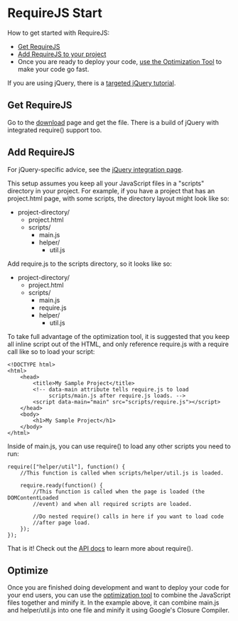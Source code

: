 # RequireJS Start

How to get started with RequireJS:

* [Get RequireJS](#get)
* [Add RequireJS to your project](#add)
* Once you are ready to deploy your code, [use the Optimization Tool](#optimize) to make your code go fast.

If you are using jQuery, there is a [targeted jQuery tutorial](jquery.md).

## <a name="get">Get RequireJS</a>

Go to the [download](download.md) page and get the file. There is a build of jQuery with integrated require() support too.

## <a name="add">Add RequireJS</a>

For jQuery-specific advice, see the [jQuery integration page](jquery.md).

This setup assumes you keep all your JavaScript files in a "scripts" directory in your project. For example, if you have a project that has an project.html page, with some scripts, the directory layout might look like so:

* project-directory/
    * project.html
    * scripts/
        * main.js
        * helper/
            * util.js

Add require.js to the scripts directory, so it looks like so:

* project-directory/
    * project.html
    * scripts/
        * main.js
        * require.js
        * helper/
            * util.js

To take full advantage of the optimization tool, it is suggested that you keep all inline script out of the HTML, and only reference require.js with a require call like so to load your script:

    <!DOCTYPE html>
    <html>
        <head>
            <title>My Sample Project</title>
            <!-- data-main attribute tells require.js to load
                 scripts/main.js after require.js loads. -->
            <script data-main="main" src="scripts/require.js"></script>
        </head>
        <body>
            <h1>My Sample Project</h1>
        </body>
    </html>

Inside of main.js, you can use require() to load any other scripts you need to run:

    require(["helper/util"], function() {
        //This function is called when scripts/helper/util.js is loaded.

        require.ready(function() {
            //This function is called when the page is loaded (the DOMContentLoaded
            //event) and when all required scripts are loaded.
            
            //Do nested require() calls in here if you want to load code
            //after page load.
        });
    });

That is it! Check out the [API docs](api.md) to learn more about require().

## <a name="optimize">Optimize</a>

Once you are finished doing development and want to deploy your code for your end users, you can use the [optimization tool](optimization.md) to combine the JavaScript files together and minify it. In the example above, it can combine main.js and helper/util.js into one file and minify it using Google's Closure Compiler.
